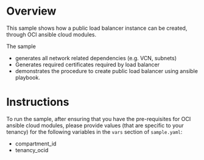 # Overview

This sample shows how a public load balancer  instance can be created, through OCI ansible cloud modules.

The sample 
- generates all network related dependencies (e.g. VCN, subnets)
- Generates required certificates required by load balancer 
- demonstrates the procedure to create public load balancer using ansible playbook.

# Instructions

To run the sample, after ensuring that you have the pre-requisites for OCI ansible cloud modules, please provide values (that are specific to your tenancy) for the following variables in the `vars` section of `sample.yaml`:
- compartment_id
- tenancy_ocid
